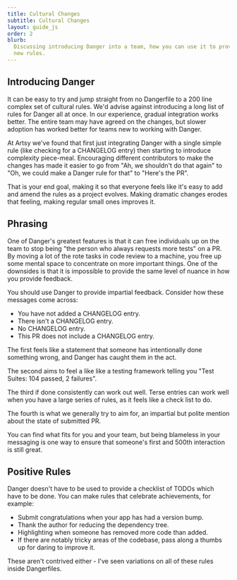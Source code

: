 ```yaml
---
title: Cultural Changes
subtitle: Cultural Changes
layout: guide_js
order: 2
blurb:
  Discussing introducing Danger into a team, how you can use it to provide positive feedback and encourage adoption of
  new rules.
---
```


## Introducing Danger

It can be easy to try and jump straight from no Dangerfile to a 200 line complex set of cultural rules. We'd advise
against introducing a long list of rules for Danger all at once. In our experience, gradual integration works better.
The entire team may have agreed on the changes, but slower adoption has worked better for teams new to working with
Danger.

At Artsy we've found that first just integrating Danger with a single simple rule (like checking for a CHANGELOG entry)
then starting to introduce complexity piece-meal. Encouraging different contributors to make the changes has made it
easier to go from "Ah, we shouldn't do that again" to "Oh, we could make a Danger rule for that" to "Here's the PR".

That is your end goal, making it so that everyone feels like it's easy to add and amend the rules as a project evolves.
Making dramatic changes erodes that feeling, making regular small ones improves it.

## Phrasing

One of Danger's greatest features is that it can free individuals up on the team to stop being "the person who always
requests more tests" on a PR. By moving a lot of the rote tasks in code review to a machine, you free up some mental
space to concentrate on more important things. One of the downsides is that it is impossible to provide the same level
of nuance in how you provide feedback.

You should use Danger to provide impartial feedback. Consider how these messages come across:

- You have not added a CHANGELOG entry.
- There isn't a CHANGELOG entry.
- No CHANGELOG entry.
- This PR does not include a CHANGELOG entry.

The first feels like a statement that someone has intentionally done something wrong, and Danger has caught them in the
act.

The second aims to feel a like like a testing framework telling you "Test Suites: 104 passed, 2 failures".

The third if done consistently can work out well. Terse entries can work well when you have a large series of rules, as
it feels like a check list to do.

The fourth is what we generally try to aim for, an impartial but polite mention about the state of submitted PR.

You can find what fits for you and your team, but being blameless in your messaging is one way to ensure that someone's
first and 500th interaction is still great.

## Positive Rules

Danger doesn't have to be used to provide a checklist of TODOs which have to be done. You can make rules that celebrate
achievements, for example:

- Submit congratulations when your app has had a version bump.
- Thank the author for reducing the dependency tree.
- Highlighting when someone has removed more code than added.
- If there are notably tricky areas of the codebase, pass along a thumbs up for daring to improve it.

These aren't contrived either - I've seen variations on all of these rules inside Dangerfiles.
